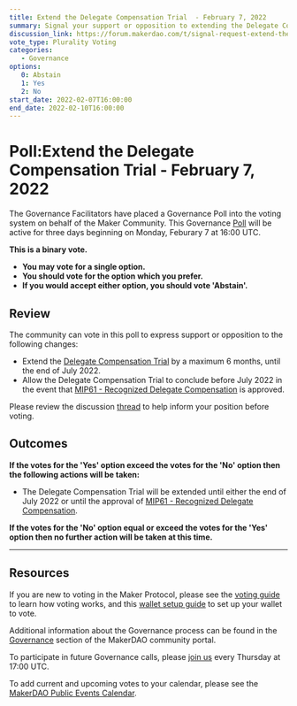 ```yaml
---
title: Extend the Delegate Compensation Trial  - February 7, 2022
summary: Signal your support or opposition to extending the Delegate Compensation Trial.
discussion_link: https://forum.makerdao.com/t/signal-request-extend-the-delegate-compensation-trial/12686
vote_type: Plurality Voting
categories:
   - Governance
options:
   0: Abstain
   1: Yes
   2: No
start_date: 2022-02-07T16:00:00
end_date: 2022-02-10T16:00:00
---
```

# Poll:Extend the Delegate Compensation Trial  - February 7, 2022

The Governance Facilitators have placed a Governance Poll into the voting system on behalf of the Maker Community. This Governance [Poll](https://community-development.makerdao.com/en/learn/governance/on-chain-gov) will be active for three days beginning on Monday, Feburary 7 at 16:00 UTC.

**This is a binary vote.** 
- **You may vote for a single option.** 
- **You should vote for the option which you prefer.**
- **If you would accept either option, you should vote 'Abstain'.**

## Review

The community can vote in this poll to express support or opposition to the following changes: 
* Extend the [Delegate Compensation Trial](https://forum.makerdao.com/t/signal-request-should-we-trial-delegate-compensation-as-described-in-mip61-over-3-months/10978) by a maximum 6 months, until the end of July 2022.
* Allow the Delegate Compensation Trial to conclude before July 2022 in the event that [MIP61 - Recognized Delegate Compensation](https://mips.makerdao.com/mips/details/MIP61) is approved.

Please review the discussion [thread](https://forum.makerdao.com/t/signal-request-extend-the-delegate-compensation-trial/12686) to help inform your position before voting.

## Outcomes

**If the votes for the 'Yes' option exceed the votes for the 'No' option then the following actions will be taken:**
* The Delegate Compensation Trial will be extended until either the end of July 2022 or until the approval of [MIP61 - Recognized Delegate Compensation](https://mips.makerdao.com/mips/details/MIP61).

**If the votes for the 'No' option equal or exceed the votes for the 'Yes' option then no further action will be taken at this time.**

---

## Resources

If you are new to voting in the Maker Protocol, please see the [voting guide](https://community-development.makerdao.com/en/learn/governance/how-voting-works/) to learn how voting works, and this [wallet setup guide](https://community-development.makerdao.com/en/learn/governance/voting-setup/) to set up your wallet to vote.

Additional information about the Governance process can be found in the [Governance](https://community-development.makerdao.com/en/learn/governance) section of the MakerDAO community portal.

To participate in future Governance calls, please [join us](https://github.com/makerdao/community/tree/master/governance/governance-and-risk-meetings) every Thursday at 17:00 UTC.

To add current and upcoming votes to your calendar, please see the [MakerDAO Public Events Calendar](https://calendar.google.com/calendar/embed?src=makerdao.com_3efhm2ghipksegl009ktniomdk%40group.calendar.google.com&ctz=UTC&mode=week&showCalendars=0&showPrint=0).
